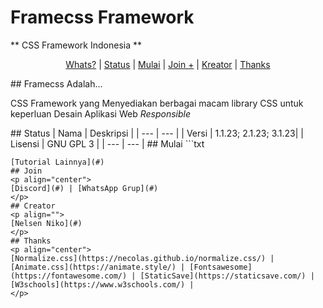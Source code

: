 # Framecss Framework
** CSS Framework Indonesia **
<p align="center">
  <a href="#framecssadalah...">Whats?</a> |
  <a href="#status">Status</a> |
  <a href="#mulai">Mulai</a> |
  <a href="#join">Join +</a> |
  <a href="#creator">Kreator</a> |
  <a href="#thanks">Thanks</a>
</p>
## Framecss Adalah...
<p align="">CSS Framework yang Menyediakan berbagai macam library CSS untuk keperluan Desain Aplikasi Web <i>Responsible</i></p>
## Status
| Nama | Deskripsi |
| --- | --- |
| Versi | 1.1.23; 2.1.23; 3.1.23|
| Lisensi | GNU GPL 3 |
| --- | --- |
## Mulai
```txt

```
[Tutorial Lainnya](#)
## Join
<p align="center">
[Discord](#) | [WhatsApp Grup](#)
</p>
## Creator
<p align="">
[Nelsen Niko](#)
</p>
## Thanks
<p align="center">
[Normalize.css](https://necolas.github.io/normalize.css/) | [Animate.css](https://animate.style/) | [Fontsawesome](https://fontawesome.com/) | [StaticSave](https://staticsave.com/) | [W3schools](https://www.w3schools.com/) |
</p>
